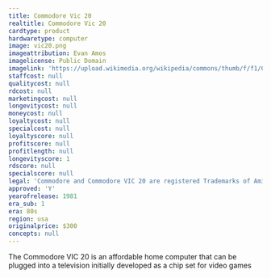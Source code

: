 ```yaml
---
title: Commodore Vic 20
realtitle: Commodore Vic 20
cardtype: product
hardwaretype: computer
image: vic20.png
imageattribution: Evan Amos
imagelicense: Public Domain
imagelink: 'https://upload.wikimedia.org/wikipedia/commons/thumb/f/f1/Commodore-VIC-20-FL.jpg/800px-Commodore-VIC-20-FL.jpg'
staffcost: null
qualitycost: null
rdcost: null
marketingcost: null
longevitycost: null
moneycost: null
loyaltycost: null
specialcost: null
loyaltyscore: null
profitscore: null
profitlength: null
longevityscore: 1
rdscore: null
specialscore: null
legal: 'Commodore and Commodore VIC 20 are registered Trademarks of Amiga, Inc.'
approved: 'Y'
yearofrelease: 1981
era_sub: 1
era: 80s
region: usa
originalprice: $300
concepts: null
---
```


The Commodore VIC 20 is an affordable home computer that can be plugged into a television initially developed as a chip set for video games
